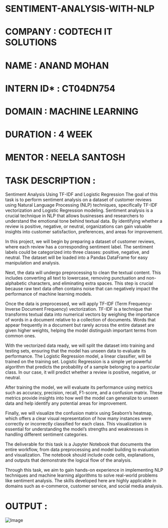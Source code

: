 # SENTIMENT-ANALYSIS-WITH-NLP

# COMPANY : CODTECH IT SOLUTIONS

# NAME : ANAND MOHAN

# INTERN ID* : CT04DN754

# DOMAIN : MACHINE LEARNING

# DURATION : 4 WEEK

# MENTOR : NEELA SANTOSH

# TASK DESCRIPTION :
 Sentiment Analysis Using TF-IDF and Logistic Regression
The goal of this task is to perform sentiment analysis on a dataset of customer reviews using Natural Language Processing (NLP) techniques, specifically TF-IDF vectorization and Logistic Regression modeling. Sentiment analysis is a crucial technique in NLP that allows businesses and researchers to understand the emotional tone behind textual data. By identifying whether a review is positive, negative, or neutral, organizations can gain valuable insights into customer satisfaction, preferences, and areas for improvement.

In this project, we will begin by preparing a dataset of customer reviews, where each review has a corresponding sentiment label. The sentiment labels could be categorized into three classes: positive, negative, and neutral. The dataset will be loaded into a Pandas DataFrame for easy manipulation and analysis.

Next, the data will undergo preprocessing to clean the textual content. This includes converting all text to lowercase, removing punctuation and non-alphabetic characters, and eliminating extra spaces. This step is crucial because raw text data often contains noise that can negatively impact the performance of machine learning models.

Once the data is preprocessed, we will apply TF-IDF (Term Frequency-Inverse Document Frequency) vectorization. TF-IDF is a technique that transforms textual data into numerical vectors by weighing the importance of words in a document relative to a collection of documents. Words that appear frequently in a document but rarely across the entire dataset are given higher weights, helping the model distinguish important terms from common ones.

With the vectorized data ready, we will split the dataset into training and testing sets, ensuring that the model has unseen data to evaluate its performance. The Logistic Regression model, a linear classifier, will be trained on the training set. Logistic Regression is a simple yet powerful algorithm that predicts the probability of a sample belonging to a particular class. In our case, it will predict whether a review is positive, negative, or neutral.

After training the model, we will evaluate its performance using metrics such as accuracy, precision, recall, F1-score, and a confusion matrix. These metrics provide insights into how well the model can generalize to unseen data and help identify any potential areas for improvement.

Finally, we will visualize the confusion matrix using Seaborn’s heatmap, which offers a clear visual representation of how many instances were correctly or incorrectly classified for each class. This visualization is essential for understanding the model’s strengths and weaknesses in handling different sentiment categories.

The deliverable for this task is a Jupyter Notebook that documents the entire workflow, from data preprocessing and model building to evaluation and visualization. The notebook should include code cells, explanations, and outputs that demonstrate the logical flow of the analysis.

Through this task, we aim to gain hands-on experience in implementing NLP techniques and machine learning algorithms to solve real-world problems like sentiment analysis. The skills developed here are highly applicable in domains such as e-commerce, customer service, and social media analysis.

# OUTPUT :

![Image](https://github.com/user-attachments/assets/b087b4d9-a870-4cb3-b3d9-a1cf918d1686)
